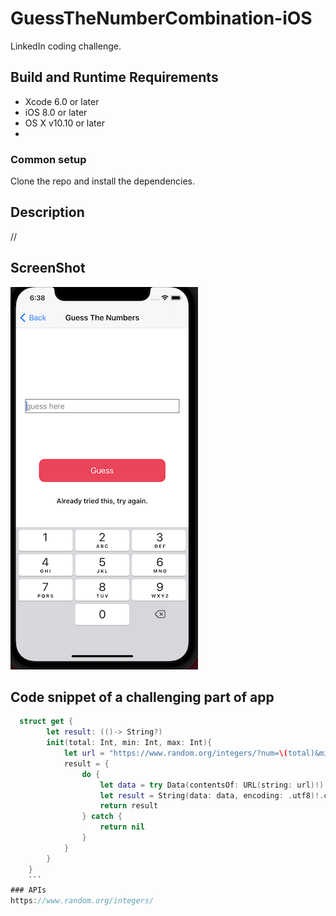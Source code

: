 # GuessTheNumberCombination-iOS
LinkedIn coding challenge.

## Build and Runtime Requirements
+ Xcode 6.0 or later
+ iOS 8.0 or later
+ OS X v10.10 or later
+ 
### Common setup
Clone the repo and install the dependencies.


## Description 

//

## ScreenShot

 ![home Screen](Assets/homescreen.png)



## Code snippet of a challenging part of app

```swift
  struct get {
        let result: (()-> String?)
        init(total: Int, min: Int, max: Int){
            let url = "https://www.random.org/integers/?num=\(total)&min=\(min)&max=\(max)&col=1&base=10&format=plain&rnd=new"
            result = {
                do {
                    let data = try Data(contentsOf: URL(string: url)!)
                    let result = String(data: data, encoding: .utf8)!.components(separatedBy: "\n").joined()
                    return result
                } catch {
                    return nil
                }
            }
        }
    }
    ```
### APIs
https://www.random.org/integers/
